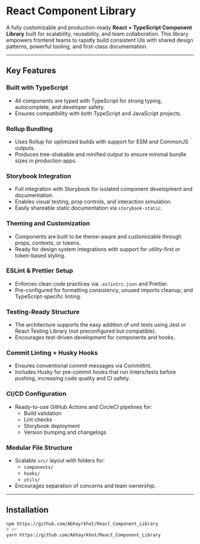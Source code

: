 # React Component Library

A fully customizable and production-ready **React + TypeScript Component Library** built for scalability, reusability, and team collaboration. This library empowers frontend teams to rapidly build consistent UIs with shared design patterns, powerful tooling, and first-class documentation.

---

## Key Features

### Built with TypeScript
- All components are typed with TypeScript for strong typing, autocomplete, and developer safety.
- Ensures compatibility with both TypeScript and JavaScript projects.

### Rollup Bundling
- Uses Rollup for optimized builds with support for ESM and CommonJS outputs.
- Produces tree-shakable and minified output to ensure minimal bundle sizes in production apps.

### Storybook Integration
- Full integration with Storybook for isolated component development and documentation.
- Enables visual testing, prop controls, and interaction simulation.
- Easily shareable static documentation via `storybook-static`.

### Theming and Customization
- Components are built to be theme-aware and customizable through props, contexts, or tokens.
- Ready for design system integrations with support for utility-first or token-based styling.

### ESLint & Prettier Setup
- Enforces clean code practices via `.eslintrc.json` and Prettier.
- Pre-configured for formatting consistency, unused imports cleanup, and TypeScript-specific linting.

### Testing-Ready Structure
- The architecture supports the easy addition of unit tests using Jest or React Testing Library (not preconfigured but compatible).
- Encourages test-driven development for components and hooks.

### Commit Linting + Husky Hooks
- Ensures conventional commit messages via Commitlint.
- Includes Husky for pre-commit hooks that run linters/tests before pushing, increasing code quality and CI safety.

### CI/CD Configuration
- Ready-to-use GitHub Actions and CircleCI pipelines for:
  - Build validation
  - Lint checks
  - Storybook deployment
  - Version bumping and changelogs

### Modular File Structure
- Scalable `src/` layout with folders for:
  - `components/`
  - `hooks/`
  - `utils/`
- Encourages separation of concerns and team ownership.

---

## Installation

```bash
npm https://github.com/Abhayrkhot/React_Component_Library
# or
yarn https://github.com/Abhayrkhot/React_Component_Library
